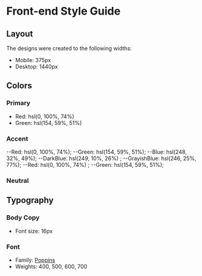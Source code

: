 # Front-end Style Guide

## Layout

The designs were created to the following widths:

- Mobile: 375px
- Desktop: 1440px

## Colors

### Primary

- Red: hsl(0, 100%, 74%) 
- Green: hsl(154, 59%, 51%)

### Accent
--Red: hsl(0, 100%, 74%);
--Green: hsl(154, 59%, 51%);
--Blue: hsl(248, 32%, 49%);
--DarkBlue: hsl(249, 10%, 26%) ;
--GrayishBlue: hsl(246, 25%, 77%);
--Red: hsl(0, 100%, 74%) ;
--Green: hsl(154, 59%, 51%);
### Neutral



## Typography

### Body Copy

- Font size: 16px

### Font

- Family: [Poppins](https://fonts.google.com/specimen/Poppins)
- Weights: 400, 500, 600, 700
